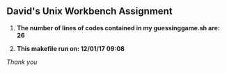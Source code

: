 ## **David's Unix Workbench Assignment**
 
1. **The number of lines of codes contained in my guessinggame.sh are: 26**
 
2. **This makefile run on: 12/01/17	09:08**
 
*Thank you*
